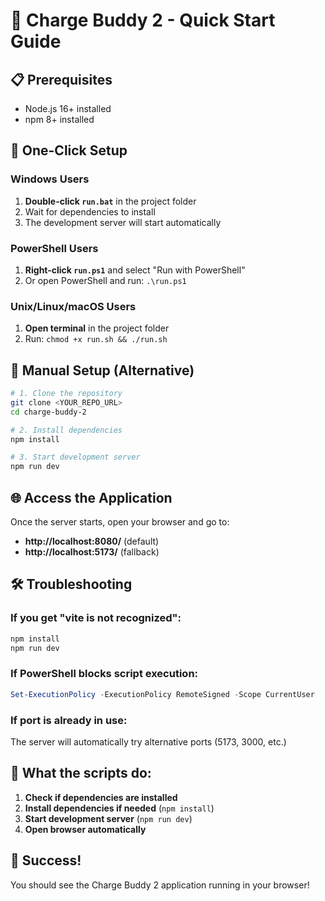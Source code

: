 # 🚀 Charge Buddy 2 - Quick Start Guide

## 📋 Prerequisites
- Node.js 16+ installed
- npm 8+ installed

## 🎯 One-Click Setup

### Windows Users
1. **Double-click `run.bat`** in the project folder
2. Wait for dependencies to install
3. The development server will start automatically

### PowerShell Users
1. **Right-click `run.ps1`** and select "Run with PowerShell"
2. Or open PowerShell and run: `.\run.ps1`

### Unix/Linux/macOS Users
1. **Open terminal** in the project folder
2. Run: `chmod +x run.sh && ./run.sh`

## 🔧 Manual Setup (Alternative)

```bash
# 1. Clone the repository
git clone <YOUR_REPO_URL>
cd charge-buddy-2

# 2. Install dependencies
npm install

# 3. Start development server
npm run dev
```

## 🌐 Access the Application
Once the server starts, open your browser and go to:
- **http://localhost:8080/** (default)
- **http://localhost:5173/** (fallback)

## 🛠️ Troubleshooting

### If you get "vite is not recognized":
```bash
npm install
npm run dev
```

### If PowerShell blocks script execution:
```powershell
Set-ExecutionPolicy -ExecutionPolicy RemoteSigned -Scope CurrentUser
```

### If port is already in use:
The server will automatically try alternative ports (5173, 3000, etc.)

## 📝 What the scripts do:
1. **Check if dependencies are installed**
2. **Install dependencies if needed** (`npm install`)
3. **Start development server** (`npm run dev`)
4. **Open browser automatically**

## 🎉 Success!
You should see the Charge Buddy 2 application running in your browser! 